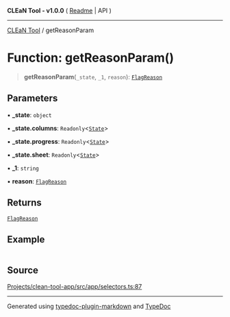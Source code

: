 **CLEaN Tool - v1.0.0** ( [Readme](../README.md) \| API )

***

[CLEaN Tool](../exports.md) / getReasonParam

# Function: getReasonParam()

> **getReasonParam**(`_state`, `_1`, `reason`): [`FlagReason`](../type-aliases/FlagReason.md)

## Parameters

▪ **\_state**: `object`

▪ **\_state.columns**: `Readonly`\<[`State`](../private/interfaces/State.md)\>

▪ **\_state.progress**: `Readonly`\<[`State`](../private/interfaces/State.md)\>

▪ **\_state.sheet**: `Readonly`\<[`State`](../interfaces/State.md)\>

▪ **\_1**: `string`

▪ **reason**: [`FlagReason`](../type-aliases/FlagReason.md)

## Returns

[`FlagReason`](../type-aliases/FlagReason.md)

## Example

```ts

```

## Source

[Projects/clean-tool-app/src/app/selectors.ts:87](https://github.com/yuckyh/clean-tool-app/)

***

Generated using [typedoc-plugin-markdown](https://www.npmjs.com/package/typedoc-plugin-markdown) and [TypeDoc](https://typedoc.org/)
